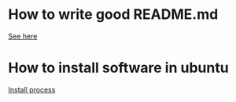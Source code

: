 # How to write good README.md
[See here](https://github.com/adam-p/markdown-here/wiki/Markdown-Cheatsheet)

# How to install software in ubuntu
[Install process](https://askubuntu.com/questions/307280/how-do-i-install-applications-in-ubuntu)
